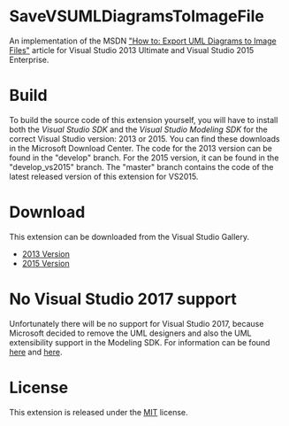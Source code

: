 SaveVSUMLDiagramsToImageFile
============================

An implementation of the MSDN ["How to: Export UML Diagrams to Image Files"](http://msdn.microsoft.com/en-us/library/ff469815.aspx) article for Visual Studio 2013 Ultimate and Visual Studio 2015 Enterprise.

# Build #
To build the source code of this extension yourself, you will have to install both the *Visual Studio SDK* and the *Visual Studio Modeling SDK* for the correct Visual Studio version: 2013 or 2015. You can find these downloads in the Microsoft Download Center. The code for the 2013 version can be found in the "develop" branch. For the 2015 version, it can be found in the "develop_vs2015" branch. The "master" branch contains the code of the latest released version of this extension for VS2015.

# Download #
This extension can be downloaded from the Visual Studio Gallery.

- [2013 Version](http://visualstudiogallery.msdn.microsoft.com/f13d917d-0e67-4f3e-bdb7-d08046553951)
- [2015 Version](https://visualstudiogallery.msdn.microsoft.com/ac24086a-96dd-45ae-ad38-324c3f0233c3)

# No Visual Studio 2017 support #
Unfortunately there will be no support for Visual Studio 2017, because Microsoft decided to remove the UML designers and also the UML extensibility support in the Modeling SDK.
For information can be found [here](https://blogs.msdn.microsoft.com/devops/2016/10/14/uml-designers-have-been-removed-layer-designer-now-supports-live-architectural-analysis/) and [here](https://docs.microsoft.com/en-us/visualstudio/modeling/what-s-new-for-design-in-visual-studio#uml-designers-have-been-removed).

# License #
This extension is released under the [MIT](https://github.com/bwstaal/SaveVSUMLDiagramsToImageFile/blob/develop/LICENSE.txt) license.